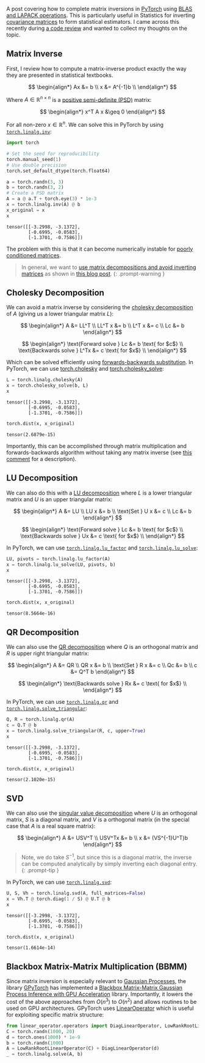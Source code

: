 A post covering how to complete matrix inversions in [PyTorch](https://pytorch.org/) using [BLAS and LAPACK operations](https://pytorch.org/docs/stable/torch.html#blas-and-lapack-operations). This is particularly useful in Statistics for inverting [covariance matrices](https://en.wikipedia.org/wiki/Covariance_matrix) to form statistical estimators. I came across this recently during [a code review](https://github.com/pytorch/botorch/pull/2474) and wanted to collect my thoughts on the topic.

## Matrix Inverse
First, I review how to compute a matrix-inverse product exactly the way they are presented in statistical textbooks.

$$
\begin{align*}
Ax &= b \\
x &= A^{-1}b \\
\end{align*}
$$

Where $A \in \mathbb R ^{n \times n}$ is a [positive semi-definite (PSD)](https://en.wikipedia.org/wiki/Definite_matrix#Definitions_for_real_matrices) matrix:

$$
\begin{align*}
x^T A x &\geq 0
\end{align*}
$$

For all non-zero $x \in \mathbb R^n$. We can solve this in PyTorch by using [`torch.linalg.inv`](https://pytorch.org/docs/stable/generated/torch.linalg.inv.html):


```python
import torch

# Set the seed for reproducibility
torch.manual_seed(1)
# Use double precision
torch.set_default_dtype(torch.float64)

a = torch.randn(3, 3)
b = torch.randn(3, 2)
# Create a PSD matrix
A = a @ a.T + torch.eye(3) * 1e-3
x = torch.linalg.inv(A) @ b
x_original = x
x
```




    tensor([[-3.2998, -3.1372],
            [-0.6995, -0.0583],
            [-1.3701, -0.7586]])



The problem with this is that it can become numerically instable for [poorly conditioned matrices](https://en.wikipedia.org/wiki/Condition_number#Matrices). 

> In general, we want to [use matrix decompositions and avoid inverting matrices](https://www.johndcook.com/blog/2010/01/19/dont-invert-that-matrix/) as shown in [this blog post](https://civilstat.com/2015/07/dont-invert-that-matrix-why-and-how/). 
{: .prompt-warning }

## Cholesky Decomposition

We can avoid a matrix inverse by considering the [cholesky decomposition](https://en.wikipedia.org/wiki/Cholesky_decomposition) of $A$ (giving us a lower triangular matrix $L$):

$$
\begin{align*}
A &= LL^T \\
LL^T x &= b \\
L^T x &= c \\
Lc &= b
\end{align*}
$$

$$
\begin{align*}
\text{Forward solve } Lc &= b \text{ for $c$} \\
\text{Backwards solve } L^Tx &= c \text{ for $x$} \\
\end{align*}
$$

Which can be solved efficiently using [forwards-backwards substitution](https://en.wikipedia.org/wiki/Triangular_matrix#Forward_and_back_substitution). In PyTorch, we can use [torch.cholesky](https://pytorch.org/docs/stable/generated/torch.cholesky.html) and [torch.cholesky_solve](https://pytorch.org/docs/stable/generated/torch.cholesky_solve.html):


```python
L = torch.linalg.cholesky(A)
x = torch.cholesky_solve(b, L)
x
```




    tensor([[-3.2998, -3.1372],
            [-0.6995, -0.0583],
            [-1.3701, -0.7586]])




```python
torch.dist(x, x_original)
```




    tensor(2.6879e-15)



Importantly, this can be accomplished through matrix multiplication and forwards-backwards algorithm without taking any matrix inverse (see [this comment](https://github.com/pytorch/pytorch/issues/77166#issuecomment-1122996050) for a description).

## LU Decomposition

We can also do this with a [LU decomposition](https://en.wikipedia.org/wiki/LU_decomposition) where $L$ is a lower triangular matrix and $U$ is an upper triangular matrix:

$$
\begin{align*}
A &= LU \\
LU x &= b \\
\text{Set } U x &= c \\
Lc &= b
\end{align*}
$$

$$
\begin{align*}
\text{Forward solve } Lc &= b \text{ for $c$} \\
\text{Backwards solve } Ux &= c \text{ for $x$} \\
\end{align*}
$$

In PyTorch, we can use [`torch.linalg.lu_factor`](https://pytorch.org/docs/stable/generated/torch.linalg.lu_factor.html#torch.linalg.lu_factor) and [`torch.linalg.lu_solve`](https://pytorch.org/docs/stable/generated/torch.linalg.lu_solve.html#torch.linalg.lu_solve):


```python
LU, pivots = torch.linalg.lu_factor(A)
x = torch.linalg.lu_solve(LU, pivots, b)
x
```




    tensor([[-3.2998, -3.1372],
            [-0.6995, -0.0583],
            [-1.3701, -0.7586]])




```python
torch.dist(x, x_original)
```




    tensor(8.5664e-16)



## QR Decomposition
We can also use the [QR decomposition](https://en.wikipedia.org/wiki/QR_decomposition) where $Q$ is an orthogonal matrix and $R$ is upper right triangular matrix:

$$
\begin{align*}
A &= QR \\
QR x &= b \\
\text{Set } R x &= c \\
Qc &= b \\
c &= Q^T b
\end{align*}
$$

$$
\begin{align*}
\text{Backwards solve } Rx &= c \text{ for $x$} \\
\end{align*}
$$

In PyTorch, we can use [`torch.linalg.qr`](https://pytorch.org/docs/stable/generated/torch.qr.html#torch.qr) and [`torch.linalg.solve_triangular`](https://pytorch.org/docs/stable/generated/torch.linalg.solve_triangular.html#torch.linalg.solve_triangular):


```python
Q, R = torch.linalg.qr(A)
c = Q.T @ b
x = torch.linalg.solve_triangular(R, c, upper=True)
x
```




    tensor([[-3.2998, -3.1372],
            [-0.6995, -0.0583],
            [-1.3701, -0.7586]])




```python
torch.dist(x, x_original)
```




    tensor(2.1020e-15)



## SVD
We can also use the [singular value decomposition](https://en.wikipedia.org/wiki/Singular_value_decomposition#Calculating_the_SVD) where $U$ is an orthogonal matrix, $S$ is a diagonal matrix, and $V$ is a orthogonal matrix (in the special case that $A$ is a real square matrix):

$$
\begin{align*}
A &= USV^T \\
USV^Tx &= b \\
x &= (VS^{-1}U^T)b
\end{align*}
$$

> Note, we do take $S^{-1}$, but since this is a diagonal matrix, the inverse can be computed analytically by simply inverting each diagonal entry.
{: .prompt-tip }

 In PyTorch, we can use [`torch.linalg.svd`](https://pytorch.org/docs/stable/generated/torch.linalg.svd.html#torch.linalg.svd):


```python
U, S, Vh = torch.linalg.svd(A, full_matrices=False)
x = Vh.T @ torch.diag(1 / S) @ U.T @ b
x
```




    tensor([[-3.2998, -3.1372],
            [-0.6995, -0.0583],
            [-1.3701, -0.7586]])




```python
torch.dist(x, x_original)
```




    tensor(1.6614e-14)



## Blackbox Matrix-Matrix Multiplication (BBMM)
Since matrix inversion is especially relevant to [Gaussian Processes](https://en.wikipedia.org/wiki/Gaussian_process), the library [GPyTorch](https://gpytorch.ai/) has implemented a [Blackbox Matrix-Matrix Gaussian Process Inference with GPU Acceleration](https://arxiv.org/abs/1809.11165) library. Importantly, it lowers the cost of the above approaches from $O(n^3)$ to $O(n^2)$ and allows routines to be used on GPU architectures. GPyTorch uses [LinearOperator](https://github.com/cornellius-gp/linear_operator) which is useful for exploiting specific matrix structure:


```python
from linear_operator.operators import DiagLinearOperator, LowRankRootLinearOperator
C = torch.randn(1000, 20)
d = torch.ones(1000) * 1e-9
b = torch.randn(1000)
A = LowRankRootLinearOperator(C) + DiagLinearOperator(d)
_ = torch.linalg.solve(A, b)
```
